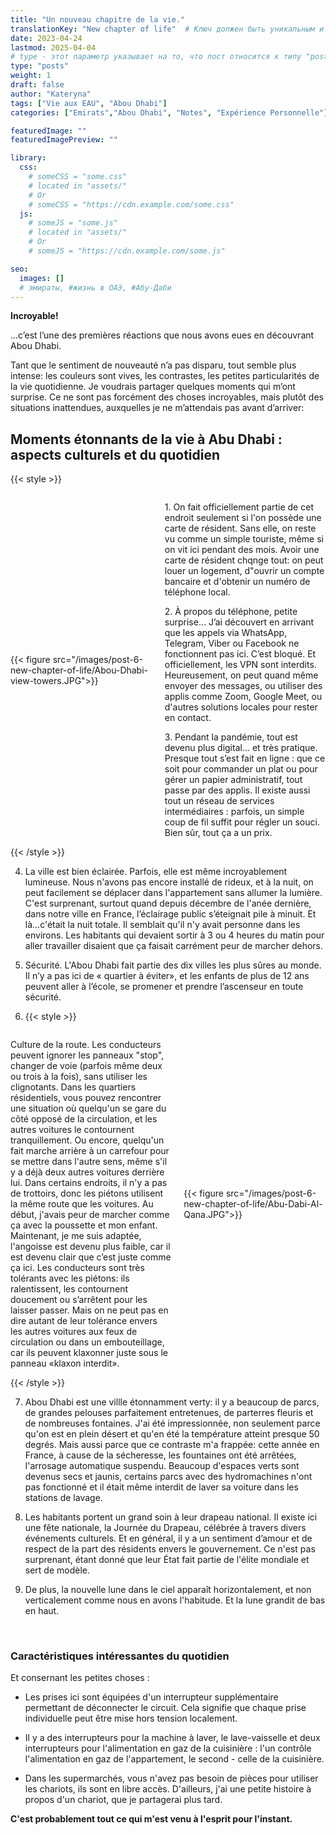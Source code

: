 ```yaml
---
title: "Un nouveau chapitre de la vie."
translationKey: "New chapter of life"  # Ключ должен быть уникальным и постоянным
date: 2023-04-24
lastmod: 2025-04-04
# type - этот параметр указывает на то, что пост относится к типу "post"
type: "posts"
weight: 1
draft: false
author: "Kateryna"
tags: ["Vie aux EAU", "Abou Dhabi"]
categories: ["Emirats","Abou Dhabi", "Notes", "Expérience Personnelle"]

featuredImage: ""
featuredImagePreview: ""

library:
  css:
    # someCSS = "some.css"
    # located in "assets/"
    # Or
    # someCSS = "https://cdn.example.com/some.css"
  js:
    # someJS = "some.js"
    # located in "assets/"
    # Or
    # someJS = "https://cdn.example.com/some.js"

seo:
  images: []
  # эмираты, #жизнь в ОАЭ, #Абу-Даби
---
```



__Incroyable!__

…c’est l’une des premières réactions que nous avons eues en découvrant Abou Dhabi.

Tant que le sentiment de nouveauté n’a pas disparu, tout semble plus intense: les couleurs sont vives, les contrastes, les petites particularités de la vie quotidienne. Je voudrais partager quelques moments qui m’ont surprise. Ce ne sont pas forcément des choses incroyables, mais plutôt des situations inattendues, auxquelles je ne m’attendais pas avant d’arriver:

## Moments étonnants de la vie à Abu Dhabi : aspects culturels et du quotidien

{{< style >}}
 <div style="display: flex; align-items: center;">
    <div style="flex: 0 0 45%;">
        {{< figure src="/images/post-6-new-chapter-of-life/Abou-Dhabi-view-towers.JPG">}}
    </div>
       <div style="flex: 1; margin-left: 20px;"> <!-- Отступ справа от текста -->
       <p> 1. On fait officiellement partie de cet endroit seulement si l'on possède une carte de résident. Sans elle, on reste vu comme un simple touriste, même si on vit ici pendant des mois. Avoir une carte de résident chqnge tout: on peut louer un logement, d"ouvrir un compte bancaire et d'obtenir un numéro de téléphone local. 
       </p>
       <p> 2. À propos du téléphone, petite surprise… J’ai découvert en arrivant que les appels via WhatsApp, Telegram, Viber ou Facebook ne fonctionnent pas ici. C’est bloqué. Et officiellement, les VPN sont interdits. Heureusement, on peut quand même envoyer des messages, ou utiliser des applis comme Zoom, Google Meet, ou d'autres solutions locales pour rester en contact.
       </p>
       <p> 3. Pendant la pandémie, tout est devenu plus digital… et très pratique. Presque tout s’est fait en ligne : que ce soit pour commander un plat ou pour gérer un papier administratif, tout passe par des applis. Il existe aussi tout un réseau de services intermédiaires : parfois, un simple coup de fil suffit pour régler un souci. Bien sûr, tout ça a un prix.
       </p>
    </div>
</div>
{{< /style >}}

4. La ville est bien éclairée. Parfois, elle est même incroyablement lumineuse. Nous n'avons pas encore installé de rideux, et à la nuit, on peut facilement se déplacer dans l'appartement sans allumer la lumière. C'est surprenant, surtout quand depuis décembre de l'anée dernière, dans notre ville en France, l’éclairage public s’éteignait pile à minuit. Et là...c'était la nuit totale. Il semblait qu'il n'y avait personne dans les environs. Les habitants qui devaient sortir à 3 ou 4 heures du matin pour aller travailler disaient que ça faisait carrément peur de marcher dehors.

5. Sécurité. L'Abou Dhabi fait partie des dix villes les plus sûres au monde. Il n’y a pas ici de « quartier à éviter», et les enfants de plus de 12 ans peuvent aller à l’école, se promener et prendre l’ascenseur en toute sécurité.

6. {{< style >}}
 <div style="display: flex; align-items: center;">
       <div style="flex: 1; margin-right: 20px;"> <!-- Отступ справа от текста -->
        <p> Culture de la route. Les conducteurs peuvent ignorer les panneaux "stop", changer de voie (parfois même deux ou trois à la fois), sans utiliser les clignotants. Dans les quartiers résidentiels, vous pouvez rencontrer une situation où quelqu'un se gare du côté opposé de la circulation, et les autres voitures le contournent tranquillement. Ou encore, quelqu'un fait marche arrière à un carrefour pour se mettre dans l'autre sens, même s'il y a déjà deux autres voitures derrière lui. 
        Dans certains endroits, il n'y a pas de trottoirs, donc les piétons utilisent la même route que les voitures. Au début, j'avais peur de marcher comme ça avec la poussette et mon enfant. Maintenant, je me suis adaptée, l'angoisse est devenu plus faible, car il est devenu clair que c’est juste comme ça ici. Les conducteurs sont très tolérants avec les piétons: ils ralentissent, les contournent doucement ou s’arrêtent pour les laisser passer. Mais on ne peut pas en dire autant de leur tolérance envers les autres voitures aux feux de circulation ou dans un embouteillage, car ils peuvent klaxonner juste sous le panneau «klaxon interdit».
        </p>
    </div>
    <div style="flex: 0 0 45%;">
        {{< figure src="/images/post-6-new-chapter-of-life/Abu-Dabi-Al-Qana.JPG">}}
    </div>
</div>
{{< /style >}}

7. Abou Dhabi est une villle étonnamment vertу: il y a beaucoup de parcs, de grandes pelouses parfaitement entretenues, de parterres fleuris et de nombreuses fontaines. J'ai été impressionnée, non seulement parce qu'on est en plein désert et qu'en été la température atteint presque 50 degrés. Mais aussi parce que ce contraste m'a frappée: cette année en France, à cause de la sécheresse, les fountaines ont été arrêtées, l'arrosage automatique suspendu. Beaucoup d'espaces verts sont devenus secs et jaunis, certains parcs avec des hydromachines n'ont pas fonctionné et il était même interdit de laver sa voiture dans les stations de lavage.

8. Les habitants portent un grand soin à leur drapeau national. Il existe ici une fête nationale, la Journée du Drapeau, célébrée à travers divers événements culturels. Et en général, il y a un sentiment d’amour et de respect de la part des résidents envers le gouvernement. Ce n'est pas surprenant, étant donné que leur État fait partie de l'élite mondiale et sert de modèle.

9.  De plus, la nouvelle lune dans le ciel apparaît horizontalement, et non verticalement comme nous en avons l'habitude. Et la lune grandit de bas en haut. 
<br>

### Caractéristiques intéressantes du quotidien

Et consernant les petites choses :

* Les prises ici sont équipées d'un interrupteur supplémentaire permettant de déconnecter le circuit. Cela signifie que chaque prise individuelle peut être mise hors tension localement.

* Il y a des interrupteurs pour la machine à laver, le lave-vaisselle et deux interrupteurs pour l'alimentation en gaz de la cuisinière : l'un contrôle l'alimentation en gaz de l'appartement, le second - celle de la cuisinière.

* Dans les supermarchés, vous n'avez pas besoin de pièces pour utiliser les chariots, ils sont en libre accès. D'ailleurs, j'ai une petite histoire à propos d'un chariot, que je partagerai plus tard.

<b>C'est probablement tout ce qui m'est venu à l'esprit pour l'instant.</b>